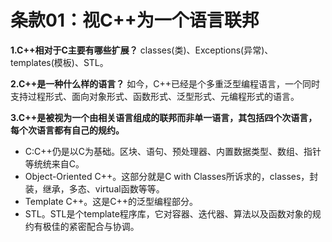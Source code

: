 # 条款01：视C++为一个语言联邦

**1.C++相对于C主要有哪些扩展？**
classes(类)、Exceptions(异常)、templates(模板)、STL。

**2.C++是一种什么样的语言？**
如今，C++已经是个多重泛型编程语言，一个同时支持过程形式、面向对象形式、函数形式、泛型形式、元编程形式的语言。

**3.C++是被视为一个由相关语言组成的联邦而非单一语言，其包括四个次语言，每个次语言都有自己的规约。**
* C:C++仍是以C为基础。区块、语句、预处理器、内置数据类型、数组、指针等统统来自C。
* Object-Oriented C++。这部分就是C with Classes所诉求的，classes，封装，继承，多态、virtual函数等等。
* Template C++。这是C++的泛型编程部分。
* STL。STL是个template程序库，它对容器、迭代器、算法以及函数对象的规约有极佳的紧密配合与协调。
